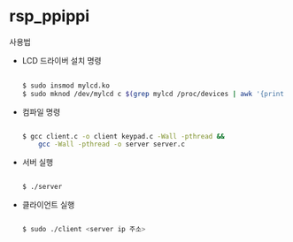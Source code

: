 # rsp_ppippi

사용법

- LCD 드라이버 설치 명령

    ```bash
        
    $ sudo insmod mylcd.ko
    $ sudo mknod /dev/mylcd c $(grep mylcd /proc/devices | awk '{print $1}') 0

    ```

- 컴파일 명령

    ```bash

    $ gcc client.c -o client keypad.c -Wall -pthread && 
        gcc -Wall -pthread -o server server.c

    ```

- 서버 실행

    ```bash

    $ ./server

    ```


- 클라이언트 실행

    ```bash

    $ sudo ./client <server ip 주소>

    ```